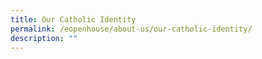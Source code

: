 ```yaml
---
title: Our Catholic Identity
permalink: /eopenhouse/about-us/our-catholic-identity/
description: ""
---
```

